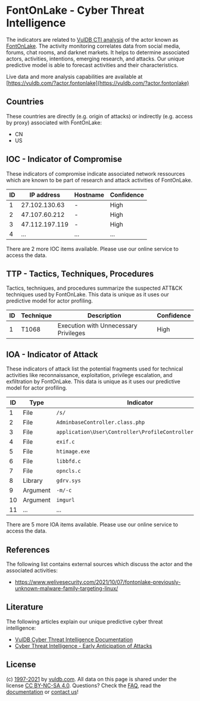# FontOnLake - Cyber Threat Intelligence

The indicators are related to [VulDB CTI analysis](https://vuldb.com/?kb.cti) of the actor known as [FontOnLake](https://vuldb.com/?actor.fontonlake). The activity monitoring correlates data from social media, forums, chat rooms, and darknet markets. It helps to determine associated actors, activities, intentions, emerging research, and attacks. Our unique predictive model is able to forecast activities and their characteristics.

Live data and more analysis capabilities are available at [https://vuldb.com/?actor.fontonlake](https://vuldb.com/?actor.fontonlake)

## Countries

These countries are directly (e.g. origin of attacks) or indirectly (e.g. access by proxy) associated with FontOnLake:

* CN
* US

## IOC - Indicator of Compromise

These indicators of compromise indicate associated network ressources which are known to be part of research and attack activities of FontOnLake.

ID | IP address | Hostname | Confidence
-- | ---------- | -------- | ----------
1 | 27.102.130.63 | - | High
2 | 47.107.60.212 | - | High
3 | 47.112.197.119 | - | High
4 | ... | ... | ...

There are 2 more IOC items available. Please use our online service to access the data.

## TTP - Tactics, Techniques, Procedures

Tactics, techniques, and procedures summarize the suspected ATT&CK techniques used by FontOnLake. This data is unique as it uses our predictive model for actor profiling.

ID | Technique | Description | Confidence
-- | --------- | ----------- | ----------
1 | T1068 | Execution with Unnecessary Privileges | High

## IOA - Indicator of Attack

These indicators of attack list the potential fragments used for technical activities like reconnaissance, exploitation, privilege escalation, and exfiltration by FontOnLake. This data is unique as it uses our predictive model for actor profiling.

ID | Type | Indicator | Confidence
-- | ---- | --------- | ----------
1 | File | `/s/` | Low
2 | File | `AdminbaseController.class.php` | High
3 | File | `application\User\Controller\ProfileController.class.php` | High
4 | File | `exif.c` | Low
5 | File | `htimage.exe` | Medium
6 | File | `libbfd.c` | Medium
7 | File | `opncls.c` | Medium
8 | Library | `gdrv.sys` | Medium
9 | Argument | `-m/-c` | Low
10 | Argument | `imgurl` | Low
11 | ... | ... | ...

There are 5 more IOA items available. Please use our online service to access the data.

## References

The following list contains external sources which discuss the actor and the associated activities:

* https://www.welivesecurity.com/2021/10/07/fontonlake-previously-unknown-malware-family-targeting-linux/

## Literature

The following articles explain our unique predictive cyber threat intelligence:

* [VulDB Cyber Threat Intelligence Documentation](https://vuldb.com/?kb.cti)
* [Cyber Threat Intelligence - Early Anticipation of Attacks](https://www.scip.ch/en/?labs.20201022)

## License

(c) [1997-2021](https://vuldb.com/?kb.changelog) by [vuldb.com](https://vuldb.com/?kb.about). All data on this page is shared under the license [CC BY-NC-SA 4.0](https://creativecommons.org/licenses/by-nc-sa/4.0/). Questions? Check the [FAQ](https://vuldb.com/?kb.faq), read the [documentation](https://vuldb.com/?kb) or [contact us](https://vuldb.com/?contact)!
